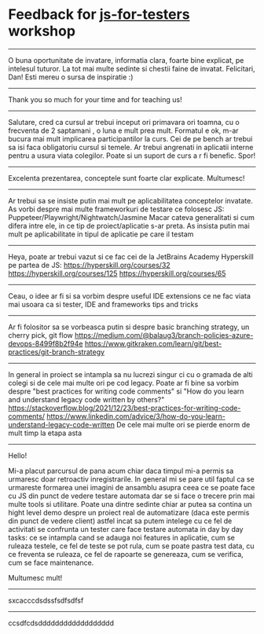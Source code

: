 # Feedback for [js-for-testers](https://github.com/danrusu/js-for-testers) workshop

***
O buna oportunitate de invatare, informatia clara, foarte bine explicat, pe intelesul tuturor. La tot mai multe sedinte si chestii faine de invatat. Felicitari, Dan! Esti mereu o sursa de inspiratie :)
***
Thank you so much for your time and for teaching us! 
***
Salutare, cred ca cursul ar trebui inceput ori primavara ori toamna, cu o frecventa de 2 saptamani , o luna e mult prea mult. Formatul e ok, m-ar bucura mai mult implicarea participantilor la curs.
Cei de pe bench ar trebui sa isi faca obligatoriu cursul si temele. Ar trebui angrenati in aplicatii interne pentru a usura viata colegilor. Poate si un suport de curs a r fi benefic. Spor!
***
Excelenta prezentarea, conceptele sunt foarte clar explicate. Multumesc!
***
Ar trebui sa se insiste putin mai mult pe aplicabilitatea conceptelor invatate.
As vorbi despre mai multe frameworkuri de testare ce folosesc JS: Puppeteer/Playwright/Nightwatch/Jasmine
Macar cateva generalitati si cum difera intre ele, in ce tip de proiect/aplicatie s-ar preta. As insista putin mai mult pe aplicabilitate in tipul de aplicatie pe care il testam
***
Heya, poate ar trebui vazut si ce fac cei de la JetBrains Academy Hyperskill pe partea de JS: https://hyperskill.org/courses/32
https://hyperskill.org/courses/125
https://hyperskill.org/courses/65
***
Ceau, o idee ar fi si sa vorbim despre useful IDE extensions ce ne fac viata mai usoara ca si tester, IDE and frameworks tips and tricks
***
Ar fi folositor sa se vorbeasca putin si despre  basic branching  strategy, un cherry pick, git flow
https://medium.com/@balaug3/branch-policies-azure-devops-8499f8b2f94e
https://www.gitkraken.com/learn/git/best-practices/git-branch-strategy
***
In general in proiect se intampla sa nu lucrezi singur ci cu o gramada de alti colegi si de cele mai multe ori pe cod legacy. Poate ar fi bine sa vorbim despre "best practices for writing code comments" si "How do you learn and understand legacy code written by others?"
https://stackoverflow.blog/2021/12/23/best-practices-for-writing-code-comments/
https://www.linkedin.com/advice/3/how-do-you-learn-understand-legacy-code-written 
De cele mai multe ori se pierde enorm de mult timp  la etapa asta

***
Hello!

Mi-a placut parcursul de pana acum chiar daca timpul mi-a permis sa urmaresc doar retroactiv inregistrarile.
In general mi se pare util faptul ca se urmareste formarea unei imagini de ansamblu asupra ceea ce se poate face cu JS din punct de vedere testare automata dar se si face o trecere prin mai multe tools si utilitare. 
Poate una dintre sedinte chiar ar putea sa contina un hight level demo despre un proiect real de automatizare (daca este permis din punct de vedere client) astfel incat sa putem intelege cu ce fel de activitati se confrunta un tester care face testare automata in day by day tasks: ce se intampla cand se adauga noi features in aplicatie, cum se ruleaza testele, ce fel de teste se pot rula, cum se poate pastra test data, cu ce freventa se ruleaza, ce fel de rapoarte se genereaza, cum se verifica, cum se face maintenance. 

Multumesc mult!
***
sxcacccdsdssfsdfsdfsf
***
ccsdfcdsdddddddddddddddddd